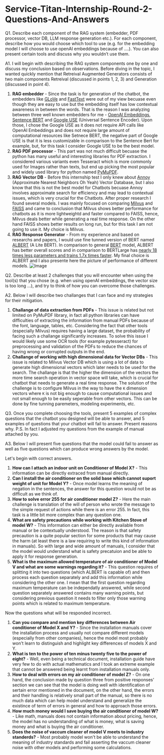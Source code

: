 # Service-Titan-Internship-Round-2-Questions-And-Answers

Q1. Describe each component of the RAG system (embedder, PDF processor, vector DB, LLM response generation etc.). For each component, describe how you would choose which tool to use (e.g. for the embedding model I will choose to use openAI embeddings because of ….). You can also present certain tools and discuss why you wouldn’t use them.

A1. I will begin with describing the RAG system components one by one and discuss my conclusion based on observations. Before diving in the topic, I wanted quickly mention that Retreival Augmented Generators consists of two main components Retreival (discussed in points 1, 2, 3) and Generation (discussed in point 4).
1) **RAG embedder** - Since the task is for generation of the chatbot, the embedders like [GLoVe](https://nlp.stanford.edu/pubs/glove.pdf) and [FastText](https://arxiv.org/pdf/1607.04606) were out of my view becuase even though they are easy to use but the embedding itself has low contextual awareness in between the words. That is the reason I was analyzing between three well known embedders for me - [OpenAI Embeddings](https://cdn.openai.com/papers/Text_and_Code_Embeddings_by_Contrastive_Pre_Training.pdf), [Sentence BERT](https://arxiv.org/pdf/1908.10084) and [Google USE](https://arxiv.org/pdf/1803.11175) (Universal Sentence Encoder). Upon those, I chose the Google USE as it does not require API calls like OpenAI Embeddings and does not require large amount of computational resources like Setnece BERT, the negative part of Google USE is that it is less customizable in comparison to the Sentence Bert for example, but, for this task I consider Google USE to be the best model.
2) **RAG PDF processor** - This part was not much difficult becuase the python has many useful and interesting libraries for PDF extraction. I considered various variants even Tesseract which is more commonly used for Images rather than texts, but end up picking the most popular and widely used library for python named [PyMuPDF](https://pymupdf.readthedocs.io/en/latest/).
3) **RAG Vector DB** - Before this internship test I only knew about [Annoy](https://github.com/spotify/annoy) (Approximate Nearest Neighbors Oh Yeah) Vector Database, but I also know that this is not the best model for Chatbots becuase Annoy involves approximate search for efficiency and may lead to contextual issues, which is very crucial for the Chatbots. After proper research I found several models. I was mainly focused on comparing [Milvus](https://www.cs.purdue.edu/homes/csjgwang/pubs/SIGMOD21_Milvus.pdf) and [FAISS](https://arxiv.org/pdf/1702.08734) and came to conclusion that Milvus shows better performance for chatbots as it is more lightweightd and faster compared to FAISS, hence, Milvus deals better while generating a real time response. On the other hand FAISS shows better results on long run, but for this task I am not going to use it. My choice is Milvus.
4) **RAG Response Generator** - From my experience and based on researchs and papers, I would use fine tunned version of BERT named [ALBERT](https://arxiv.org/pdf/1909.11942) (A Lite BERT). In comparison to general [BERT](https://arxiv.org/pdf/1810.04805) model, ALBERT has better overall scores and in comparison to BERTLarge has [nearly 18 times less parameters and trains 1.7x times faster](https://www.analyticsvidhya.com/blog/2022/10/albert-model-for-self-supervised-learning/#:~:text=Due%20to%20the%20parametric%20reduction,parameters%20as%20the%20ALBERT%20Large.). My final choice is ALBERT and I also presente here the picture of performance of different models. ![Image](https://raw.githubusercontent.com/brightmart/albert_zh/master/resources/state_of_the_art.jpg)




Q2. Describe at least 2 challenges that you will encounter when using the tool(s) that you chose (e.g. when using openAI embeddings, the vector size is too long …), 
and try to think of how you can overcome those challenges.

A2. Below I will describe two challanges that I can face and my strategies for their mitigation.
1) **Challange of data extraction from PDFs** - This issue is related but not limited on PyMuPDF library, in fact all python libraries can have difficulties of extracting the information from manual PDFs because of the font, language, tables, etc. Considering the fact that other tools (especially Milvus) requires having a large dataset, the probability of facing such a challange significantly increases. To solve this issue I would likely use some OCR tools (for example pytesseract) for preprocessing and validation of the PDFs to reduce the chances of having wrong or corrupted outputs in the end.
2) **Challange of working with high dimensional data for Vector DBs** - This issue is related to Milvus Vector DB which is using a lot of data to generate high dimensional vectors which later needs to be used for the search. The challange is that the higher the dimension of the vectors the more time search operation in vector space will take, which is crucial for chatbot that needs to generate a real time response. The solution of the challenge is to configure Milvus in the way to have the ```K``` dimension vectors where ```K``` is not big enough to cause computational issues and not small enough to be easily seperable from other vectors. This can be done by fine tunning paremeters, modeling experiments, etc.


Q3. Once you complete choosing the tools, present 5 examples of complex questions that the chatbot you designed will be able to answer, and 5 examples of questions that your chatbot will fail to answer. Present reasons why.
P.S. In fact I adjusted my questions from the example of manual attached by you.

A3. Below I will present five questions that the model could fail to answer as well as five questions which can produce wrong answers by the model.

Let's begin with correct answers.
1) **How can I attach an indoor unit on Conditioner of Model X?** - This information can be directly extraced from manual directly. 
2) **Can I install the air conditioner on the solid base which cannot suport weight of unit for Model Y?** - Once model learns the meaning of negation in the sentences, the answer for this question would not be as difficult as we think of.
3) **How to solve error 255 for air conditioner model Z?** - Here the main challenge is translation of the will of person who wrote the message to the simple request of actions while there is an error 255. In fact, this task is a little bit more complex than any question one.
4) **What are safety precautions while working with Kitchen Stove of model W?** - This information can either be directly available from manual or be contextually understood. The reason is that safety precaution is a quite popular section for some products that may cause the harm (at least there is a law requiring to write this kind of information in manuals). So with large and wide amount of manuals, I consider that the model would understand what is safety precatuion and be able to apply it for response generation.
5) **What is the maximum allowed temperature of air conditioner of Model V and what are some warnings regarding it?** - This question requires of splitting it into two questions (which ALBERT is capable of) and then process each question separately and add this information while considering the other one. I mean that the first question regarding maximum temperature can be independatly answered, while second question separately answered contains many warning points, but considering previous question it needs to filter only those warning points which is related to maximum temperature.

Now the questions what will be responded incorrect.
1) **Can you compare and mention key differences between Air conditioner of Model X and Y?** - Since the installation manuals cover the installation process and usually not compare different models (especially from other companies), hence the model most probably won't learn to distinguish and highlight key differences of models X and Y.
2) **What is ten to the power of ten minus twenty five to the power of eight?** - Well, even being a technical document, installation guide have very few to do with actual mathematics and I took an extreme example that cannot be answered being learnt from installation manuals only.
3) **How to deal with errors on my air conditioner of model Z?** - On one hand, the conclusion made by question three from positive responses' section we can see that the model is doing well with identification of sertain error mentioned in the document, on the other hand, the errors and their handling is relatively small part of the manual, so there is no much data which can help model understand and generalize the existince of term of errors in general and how to approach those errors.
4) **How much money would I save buying the air conditioner of model W?** - Like math, manuals does not contain information about pricing, hence, the model has no understanding of what is money, what is saving money and what is buying the air conditioner.
5) **Does the noise of vaccum cleaner of model V meets to industry standerds?** - Most probably model won't be able to understand the meaning of industry standards and fail asserting the vaccum cleaner noise with other models and performing some calculations.
